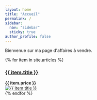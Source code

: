 ```yaml
---
layout: home
title: "Accueil"
permalink: /
sidebar:
  nav: "sidebar"
  sticky: true
author_profile: false
---
```


Bienvenue sur ma page d'affaires à vendre.

<div class="cards">
{% for item in site.articles %}
  <article class="card">
	<a href="{{ item.url }}">
		<h3 class="card-title">{{ item.title }}</h3>
    </a>
	<div class="card-content">
	<div class="card-price"><b>{{ item.price }}</b></div>
	</div>
	<a href="{{ item.url }}">
    	<img class="card-image" src="{{ item.image }}" alt="{{ item.title }}">
    </a>
  </article>
{% endfor %}
</div>
